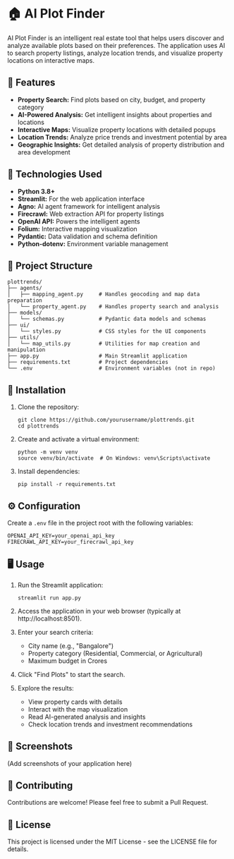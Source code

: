 # 🏠 AI Plot Finder

AI Plot Finder is an intelligent real estate tool that helps users discover and analyze available plots based on their preferences. The application uses AI to search property listings, analyze location trends, and visualize property locations on interactive maps.

## 🌟 Features

- **Property Search:** Find plots based on city, budget, and property category
- **AI-Powered Analysis:** Get intelligent insights about properties and locations
- **Interactive Maps:** Visualize property locations with detailed popups
- **Location Trends:** Analyze price trends and investment potential by area
- **Geographic Insights:** Get detailed analysis of property distribution and area development

## 🔧 Technologies Used

- **Python 3.8+**
- **Streamlit:** For the web application interface
- **Agno:** AI agent framework for intelligent analysis
- **Firecrawl:** Web extraction API for property listings
- **OpenAI API:** Powers the intelligent agents
- **Folium:** Interactive mapping visualization
- **Pydantic:** Data validation and schema definition
- **Python-dotenv:** Environment variable management

## 📁 Project Structure

```
plottrends/
├── agents/
│   ├── mapping_agent.py     # Handles geocoding and map data preparation
│   └── property_agent.py    # Handles property search and analysis
├── models/
│   └── schemas.py           # Pydantic data models and schemas
├── ui/
│   └── styles.py            # CSS styles for the UI components
├── utils/
│   └── map_utils.py         # Utilities for map creation and manipulation
├── app.py                   # Main Streamlit application
├── requirements.txt         # Project dependencies
└── .env                     # Environment variables (not in repo)
```

## 🚀 Installation

1. Clone the repository:
   ```
   git clone https://github.com/yourusername/plottrends.git
   cd plottrends
   ```

2. Create and activate a virtual environment:
   ```
   python -m venv venv
   source venv/bin/activate  # On Windows: venv\Scripts\activate
   ```

3. Install dependencies:
   ```
   pip install -r requirements.txt
   ```

## ⚙️ Configuration

Create a `.env` file in the project root with the following variables:

```
OPENAI_API_KEY=your_openai_api_key
FIRECRAWL_API_KEY=your_firecrawl_api_key
```

## 🖥️ Usage

1. Run the Streamlit application:
   ```
   streamlit run app.py
   ```

2. Access the application in your web browser (typically at http://localhost:8501).

3. Enter your search criteria:
   - City name (e.g., "Bangalore")
   - Property category (Residential, Commercial, or Agricultural)
   - Maximum budget in Crores

4. Click "Find Plots" to start the search.

5. Explore the results:
   - View property cards with details
   - Interact with the map visualization
   - Read AI-generated analysis and insights
   - Check location trends and investment recommendations

## 📸 Screenshots

(Add screenshots of your application here)

## 🤝 Contributing

Contributions are welcome! Please feel free to submit a Pull Request.

## 📄 License

This project is licensed under the MIT License - see the LICENSE file for details.
